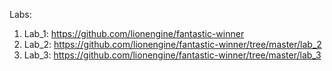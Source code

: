 Labs:

1. Lab_1: https://github.com/lionengine/fantastic-winner
2. Lab_2: https://github.com/lionengine/fantastic-winner/tree/master/lab_2
3. Lab_3: https://github.com/lionengine/fantastic-winner/tree/master/lab_3
